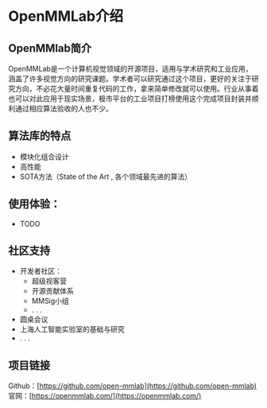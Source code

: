 # OpenMMLab介绍

## OpenMMlab简介
OpenMMLab是一个计算机视觉领域的开源项目，适用与学术研究和工业应用，涵盖了许多视觉方向的研究课题。学术者可以研究通过这个项目，更好的关注于研究方向，不必花大量时间重复代码的工作，拿来简单修改就可以使用。行业从事着也可以对此应用于现实场景，极市平台的工业项目打榜使用这个完成项目封装并顺利通过相应算法验收的人也不少。

## 算法库的特点
- 模块化组合设计
- 高性能
- SOTA方法（State of the Art , 各个领域最先进的算法）

## 使用体验：
- TODO

## 社区支持
+ 开发者社区：
    + 超级视客营
    + 开源贡献体系
    + MMSig小组
    + . . . 
+ 圆桌会议
+ 上海人工智能实验室的基础与研究
+ . . .

## 项目链接
Github：[https://github.com/open-mmlab](https://github.com/open-mmlab)  
官网：[https://openmmlab.com/](https://openmmlab.com/)